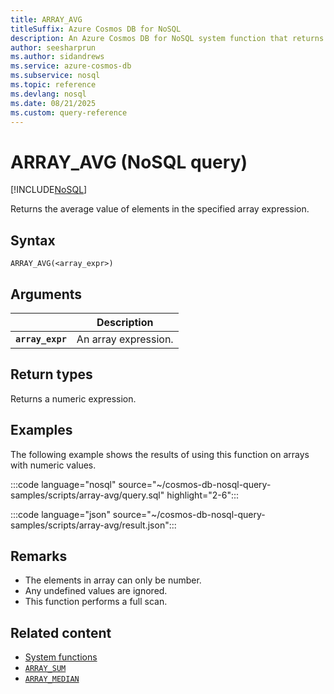 ```yaml
---
title: ARRAY_AVG
titleSuffix: Azure Cosmos DB for NoSQL
description: An Azure Cosmos DB for NoSQL system function that returns the average value of elements in the specified array expression.
author: seesharprun
ms.author: sidandrews
ms.service: azure-cosmos-db
ms.subservice: nosql
ms.topic: reference
ms.devlang: nosql
ms.date: 08/21/2025
ms.custom: query-reference
---
```


# ARRAY_AVG (NoSQL query)

[!INCLUDE[NoSQL](../../includes/appliesto-nosql.md)]

Returns the average value of elements in the specified array expression.

## Syntax

```nosql
ARRAY_AVG(<array_expr>)  
```  

## Arguments

| | Description |
| --- | --- |
| **`array_expr`** | An array expression. |

## Return types

Returns a numeric expression.

## Examples

The following example shows the results of using this function on arrays with numeric values.

:::code language="nosql" source="~/cosmos-db-nosql-query-samples/scripts/array-avg/query.sql" highlight="2-6":::

:::code language="json" source="~/cosmos-db-nosql-query-samples/scripts/array-avg/result.json":::

## Remarks

- The elements in array can only be number.
- Any undefined values are ignored.
- This function performs a full scan.

## Related content

- [System functions](system-functions.yml)
- [`ARRAY_SUM`](array-sum.md)
- [`ARRAY_MEDIAN`](array-median.md)
